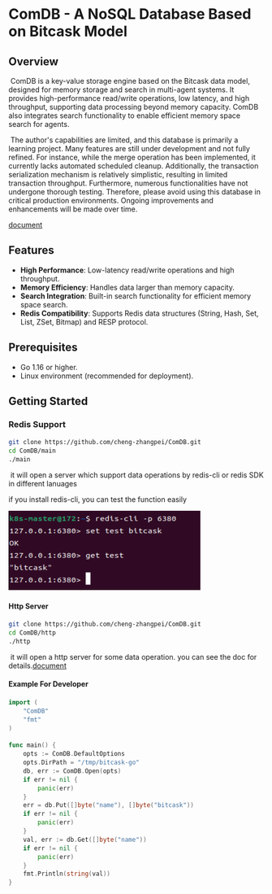 # ComDB - A NoSQL Database Based on Bitcask Model

## Overview

​	ComDB is a key-value storage engine based on the Bitcask data model, designed for memory storage and search in multi-agent systems. It provides high-performance read/write operations, low latency, and high throughput, supporting data processing beyond memory capacity. ComDB also integrates search functionality to enable efficient memory space search for agents.

​	The author's capabilities are limited, and this database is primarily a learning project. Many features are still under development and not fully refined. For instance, while the merge operation has been implemented, it currently lacks automated scheduled cleanup. Additionally, the transaction serialization mechanism is relatively simplistic, resulting in limited transaction throughput. Furthermore, numerous functionalities have not undergone thorough testing. Therefore, please avoid using this database in critical production environments. Ongoing improvements and enhancements will be made over time.

[document](https://github.com/cheng-zhangpei/ComDB/tree/main/doc/doc.md)

## Features

- **High Performance**: Low-latency read/write operations and high throughput.
- **Memory Efficiency**: Handles data larger than memory capacity.
- **Search Integration**: Built-in search functionality for efficient memory space search.
- **Redis Compatibility**: Supports Redis data structures (String, Hash, Set, List, ZSet, Bitmap) and RESP protocol.

## Prerequisites

- Go 1.16 or higher.
- Linux environment (recommended for deployment).

## Getting Started

### Redis Support

```sh
git clone https://github.com/cheng-zhangpei/ComDB.git
cd ComDB/main
./main
```

​	it will open a server which support data operations by redis-cli or redis SDK in different lanuages

if you install redis-cli, you can test the function easily

![test](image/redis-test.png)

#### Http Server

```sh
git clone https://github.com/cheng-zhangpei/ComDB.git
cd ComDB/http
./http
```

​	it will open a http server for some data operation. you can see the doc for details.[document](https://github.com/cheng-zhangpei/ComDB/tree/main/doc/doc.md)

#### Example For Developer

```go
import (
	"ComDB"
	"fmt"
)

func main() {
	opts := ComDB.DefaultOptions
	opts.DirPath = "/tmp/bitcask-go"
	db, err := ComDB.Open(opts)
	if err != nil {
		panic(err)
	}
	err = db.Put([]byte("name"), []byte("bitcask"))
	if err != nil {
		panic(err)
	}
	val, err := db.Get([]byte("name"))
	if err != nil {
		panic(err)
	}
	fmt.Println(string(val))
}
```

